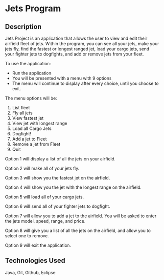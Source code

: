 # Jets Program

## Description
Jets Project is an application that allows the user to view and edit their airfield fleet of jets. Within the program, you can see all your jets, make your jets fly, find the fastest or longest ranged jet, load your cargo jets, send your fighter jets to dogfights, and add or remove jets from your fleet.

To use the application:
- Run the application
- You will be presented with a menu with 9 options
- The menu will continue to display after every choice, until you choose to exit.

The menu options will be:
1. List fleet
2. Fly all jets
3. View fastest jet
4. View jet with longest range
5. Load all Cargo Jets
6. Dogfight!
7. Add a jet to Fleet
8. Remove a jet from Fleet
9. Quit

Option 1 will display a list of all the jets on your airfield.

Option 2 will make all of your jets fly.

Option 3 will show you the fastest jet on the airfield.

Option 4 will show you the jet with the longest range on the airfield.

Option 5 will load all of your cargo jets.

Option 6 will send all of your fighter jets to dogfight.

Option 7 will allow you to add a jet to the airfield. You will be asked to enter the jets model, speed, range, and price.

Option 8 will give you a list of all the jets on the airfield, and allow you to select one to remove.

Option 9 will exit the application.

## Technologies Used
Java, Git, Github, Eclipse
